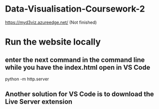 # Data-Visualisation-Coursework-2

https://myd3viz.azureedge.net/ (Not finished)

# Run the website locally

## enter the next command in the command line while you have the index.html open in VS Code
python -m http.server

## Another solution for VS Code is to download the Live Server extension